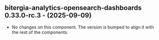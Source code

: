   ## bitergia-analytics-opensearch-dashboards 0.33.0-rc.3 - (2025-09-09)
  
  * No changes on this component. The version is bumped to align it
    with the rest of the components.
